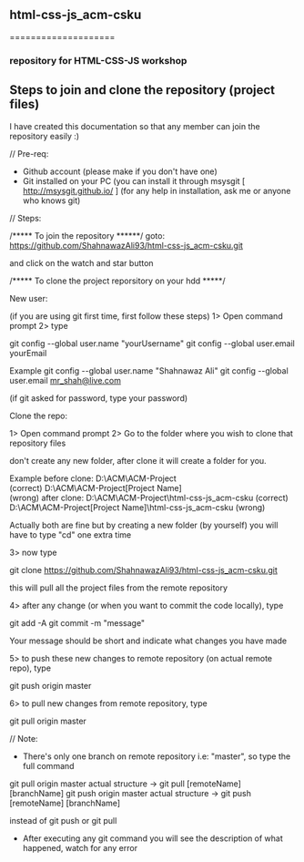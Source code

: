 ## html-css-js_acm-csku ##
====================

### repository for HTML-CSS-JS workshop ###


## Steps to join and clone the repository (project files) ##

I have created this documentation so that any member can join the repository easily :)

// Pre-req:

* Github account (please make if you don't have one)
* Git installed on your PC (you can install it through msysgit [ http://msysgit.github.io/ ]
(for any help in installation, ask me or anyone who knows git)

// Steps:

/***** To join the repository ******/
goto:
https://github.com/ShahnawazAli93/html-css-js_acm-csku.git

and click on the watch and star button

/***** To clone the project reporsitory on your hdd *****/

New user:

(if you are using git first time, first follow these steps)
1> Open command prompt
2> type

git config --global user.name "yourUsername"
git config --global user.email yourEmail

Example
git config --global user.name "Shahnawaz Ali"
git config --global user.email mr_shah@live.com

(if git asked for password, type your password)

Clone the repo:

1> Open command prompt
2> Go to the folder where you wish to clone that repository files

don't create any new folder, after clone it will create a folder for you.

Example
before clone:
D:\ACM\ACM-Project\
(correct)
D:\ACM\ACM-Project\[Project Name]\
(wrong)
after clone:
D:\ACM\ACM-Project\html-css-js_acm-csku
(correct)
D:\ACM\ACM-Project\[Project Name]\html-css-js_acm-csku
(wrong)

Actually both are fine but by creating a new folder (by yourself) you will have to type "cd" one extra time

3> now type

git clone https://github.com/ShahnawazAli93/html-css-js_acm-csku.git

this will pull all the project files from the remote repository

4> after any change (or when you want to commit the code locally), type

git add -A
git commit -m "message"

Your message should be short and indicate what changes you have made

5> to push these new changes to remote repository (on actual remote repo), type

git push origin master

6> to pull new changes from remote repository, type

git pull origin master

// Note:

* There's only one branch on remote repository i.e: "master", so type the full command

git pull origin master
	actual structure -> git pull [remoteName] [branchName]
git push origin master
	actual structure -> git push [remoteName] [branchName]

instead of
git push
or
git pull

* After executing any git command you will see the description of what happened, watch for any error